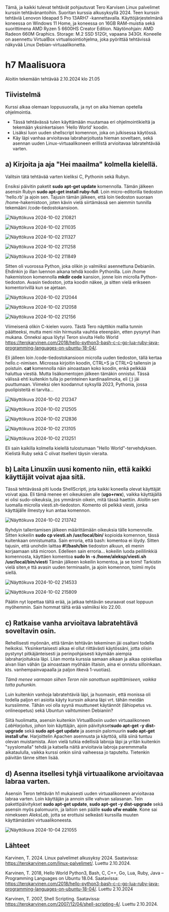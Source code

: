 Tämä, ja kaikki tulevat tehtävät pohjautuvat Tero Karvisen Linux palvelimet kurssin tehtävänantoihin. Suoritan kurssia alkusyksyllä 2024. 
Teen kurssin tehtäviä Lenovon Ideapad 5 Pro 13ARH7 -kannettavalla. Käyttöjärjestelmänä koneessa on Windows 11 Home, ja koneessa on 16GB RAM-muistia
sekä suorittimena AMD Ryzen 5 6600HS Creator Edition. 
Näytönohjain: AMD Radeon 660M Graphics. Storage: M.2 SSD 512Gt, vapaana 343Gt.
Koneelle on asennettu VirtualBox virtualisointiohjelma, joka pyörittää tehtävissä näkyvää Linux Debian-virtuaalikonetta.

# h7 Maalisuora

Aloitin tekemään tehtävää 2.10.2024 klo 21.05

## Tiivistelmä

Kurssi alkaa olemaan loppusuoralla, ja nyt on aika hieman opetella ohjelmointia.
- Tässä tehtävässä tulen käyttämään muutamaa eri ohjelmointikieltä ja tekemään yksinkertaisen 'Hello World' koodin.
- Lisäksi luon uuden shellscript komennon, joka on julkisessa käytössä. 
- Käy läpi vanhaa arvioitavaa labraharjoitusta hieman soveltaen, sekä asennan uuden Linux-virtuaalikoneen erillistä arvioitavaa labratehtävää varten.

## a) Kirjoita ja aja "Hei maailma" kolmella kielellä.

Valitsin tätä tehtävää varten kieliksi C, Pythonin sekä Rubyn.

Ensiksi päivitin paketit **sudo apt-get update** komennolla. Tämän jälkeen asensin Rubyn **sudo apt-get install ruby-full**.
Loin micro-editorilla tiedoston 'hello.rb' ja ajoin sen. Tajusin tämän jälkeen, että loin tiedoston suoraan /home-hakemistoon, joten kävin vielä siirtämässä sen aiemmin 
tunnilla tekemääni /code-tiedostokansioon.

![Näyttökuva 2024-10-02 210821](https://github.com/user-attachments/assets/04ca1b99-5f91-4903-9173-df198995130c)

![Näyttökuva 2024-10-02 211035](https://github.com/user-attachments/assets/7f8e4856-9b28-49f4-b7a6-b6cef19e55f9)

![Näyttökuva 2024-10-02 211327](https://github.com/user-attachments/assets/9ec26dd8-14f7-4bd6-820e-8bf426dde98e)

![Näyttökuva 2024-10-02 211258](https://github.com/user-attachments/assets/8146c0ce-01b7-4050-aa37-bb4ffe4df1f7)

![Näyttökuva 2024-10-02 211849](https://github.com/user-attachments/assets/702baab0-5b6c-430b-9ccd-ef68f4804cfa)

Sitten oli vuorossa Python, joka olikin jo valmiiksi asennettuna Debianiin.
Ehdinkin jo illan luennon aikana tehdä koodin Pythonilla. Loin /home hakemistoon komennolla **mkdir code** kansion, jonne loin microlla Python-tiedoston.
Avasin tiedoston, jotta koodin näkee, ja sitten vielä erikseen komentorivillä kun se ajetaan.

![Näyttökuva 2024-10-02 212044](https://github.com/user-attachments/assets/96e94551-882b-44a3-8bd9-31d8e5574ff9)

![Näyttökuva 2024-10-02 212058](https://github.com/user-attachments/assets/7f6a63a1-ca87-4f75-afa3-6ab91de690a7)

![Näyttökuva 2024-10-02 212156](https://github.com/user-attachments/assets/7dd62654-5118-49ae-85b8-5c8bd1d90e32)

Viimeisenä olikin C-kielen vuoro. Tästä Tero näyttikin mallia tunnin päätteeksi, mutta meni niin hirmusita vauhtia eteenpäin, etten pysynyt ihan mukana.
Onneksi apua löytyi Teron sivulta Hello World https://terokarvinen.com/2018/hello-python3-bash-c-c-go-lua-ruby-java-programming-languages-on-ubuntu-18-04/.

Eli jälleen loin /code-tiedostokansioon microlla uuden tiedoston, tällä kertaa hello.c-nimisen.
Microssa kirjoitin koodin, CTRL+S ja CTRL+Q tallensin ja poistuin.
**cat** komennolla näin ainoastaan koko koodin, enkä pelkkää haluttua viestiä. Mutta lisäkomentojen jälkeen tämäkin onnistui. Tässä välissä ehti
kuitenkin tulla jo perinteinen kardinaalimoka, eli (;) jäi puuttumaan. Viimeksi olen koodannut syksyllä 2023, Pythonia, jossa puolipisteitä ei tarvita...

![Näyttökuva 2024-10-02 212347](https://github.com/user-attachments/assets/d46fad96-0b0c-4649-955d-afae57c472ee)

![Näyttökuva 2024-10-02 212505](https://github.com/user-attachments/assets/cb21e28f-a373-489a-b9ca-596af6a330d1)

![Näyttökuva 2024-10-02 212836](https://github.com/user-attachments/assets/678bdd1d-8db7-4518-aee2-1c04c1be9080)

![Näyttökuva 2024-10-02 213105](https://github.com/user-attachments/assets/d765eed6-ef2f-40bf-b363-a2fe4a39943c)

![Näyttökuva 2024-10-02 213251](https://github.com/user-attachments/assets/0dcd335b-9cdc-4682-b91c-495084ce371e)

Eli sain kaikilla kolmella kielellä tulostumaan "Hello World"-tervehdyksen. Kielistä Ruby sekä C olivat itselleni täysin vieraita.

## b)  Laita Linuxiin uusi komento niin, että kaikki käyttäjät voivat ajaa sitä.

Tässä tehtävässä piti luoda ShellScripti, jota kaikki koneella olevat käyttäjät voivat ajaa. Eli tämä menee eri oikeuksien alle (**ugo+rwx**), vaikka käyttäjällä ei olisi sudo-oikeuksia, jos ymmärsin oikein, mitä tässä haettiin.
Aloitin sen luomalla microlla viesti.sh-tiedoston. Komento oli pelkkä viesti, jonka käyttäjälle ilmestyy kun antaa komennon.

![Näyttökuva 2024-10-02 213742](https://github.com/user-attachments/assets/f3e9ab7a-b349-46bc-a3d5-ed8613e4b301)

Ryhdyin tallentamisen jälkeen määrittämään oikeuksia tälle komennolle. Sitten kokeilin **sudo cp viesti.sh /usr/local/bin/** kopioida komennon, tässä kuitenkaan onnistumatta.
Sain erroria, että bash: komentoa ei löydy. Sitten tajusin, että unohdin laittaa **#!/bash/bin** tiedoston alkuun, eli menin korjaamaan sitä microon.
Edelleen sain erroria... kokeilin luoda peililinkkiä komennosta, käyttäen komentoa **sudo ln -s /home/aleksp/viesti.sh /usr/local/bin/viesti**
Tämän jälkeen kokeilin komentoa, ja se toimi! Tarkistin vielä siten,e ttä avasin uuden terminaalin, ja ajoin komennon, toimii myös siellä.

![Näyttökuva 2024-10-02 214533](https://github.com/user-attachments/assets/c8ffb144-d7d8-4fa8-9721-6dceb9275ec6)

![Näyttökuva 2024-10-02 215809](https://github.com/user-attachments/assets/f4a5540c-8428-4c71-9f1d-cbf968dc0e54)

Päätin nyt lopettaa tältä erää, ja jatkaa tehtävän seuraavat osat loppuun myöhemmin. Sain hommat tältä erää valmiiksi klo 22.00.

## c) Ratkaise vanha arvioitava labratehtävä soveltavin osin.

Rehellisesti myönnän, että tämän tehtävän tekeminen jäi osaltani todella heikoksi. Yksinkertaisesti aikaa ei ollut riittävästi käytössäni, jotta olisin pystynyt pitkäjänteisesti ja perinpohjaisesti käymään aiempia labraharjoituksia läpi. Liian monta kurssia samaan aikaan ja aikaa opiskellaa aivan liian vähän (ja ainoastaan myöhään iltaisin, aina ei onnistu silloinkaan. kts. vanhempainvapaalla ja paljon itkevä 1-vuotias). 

*Tämä menee varmaan siihen Teron niin sanottuun sepittämiseen, vaikka totta puhunkin.* 

Luin kuitenkin vanhoja labratehtäviä läpi, ja huomasin, että monissa oli todella paljon eri asioita käyty kurssin aikana läpi vrt. tähän meidän kurssiimme. Tähän voi olla syynä muuttuneet käytännöt (lähiopetus vs. onlineopetus) sekä Ubuntun vaihtuminen Debianiin?

Siitä huolimatta, asensin kuitenkin VirtualBoxiin uuden virtuaalikoneen *LabHarjoitus*, johon loin käyttäjän, ajoin päivitykset**sudo apt-get -y dist-upgrade** sekä **sudo apt-get update** ja asensin palomuurin **sudo apt-get install ufw**. Harjoittelin Apachen asennusta ja käyttöä, sillä siinä tuntuu olevan muistamista. Aion vielä tutkia edellisiä labroja läpi ja yritän kuitenkin "syyslomalla" tehdä ja katsella näitä arvioitavia labroja paremmmalla aikataululla, vaikka kurssi onkin siinä vaiheessa jo taputeltu. Tietenkin päivitän tänne sitten lisää.

## d) Asenna itsellesi tyhjä virtuaalikone arvioitavaa labraa varten. 

Asensin Teron tehtävän h1 mukaisesti uuden virtuaalikoneen arvioitavaa labraa varten. Loin käyttäjän ja annoin sille vahvan salasanan. Tein pakettipäivitykset **sudo apt-get update**, **sudo apt-get -y dist-upgrade** sekä asensin myös palomuurin, ja laitoin sen päälle **sudo ufw enable**. Kone sai nimekseen *AleksLab*, jotta se erottuisi selkeästi kurssilla muuten käyttämästäni virtuaalikoneesta.

![Näyttökuva 2024-10-04 221055](https://github.com/user-attachments/assets/6b178401-febe-456f-9bdf-3953a3ecdbb8)


## Lähteet

Karvinen, T. 2024. Linux palvelimet alkusyksy 2024. Saatavissa: https://terokarvinen.com/linux-palvelimet/. Luettu 2.10.2024.

Karvinen, T. 2018, Hello World Python3, Bash, C, C++, Go, Lua, Ruby, Java – Programming Languages on Ubuntu 18.04. Saatavissa: 
https://terokarvinen.com/2018/hello-python3-bash-c-c-go-lua-ruby-java-programming-languages-on-ubuntu-18-04/. Luettu 2.10.2024

Karvinen, T. 2007, Shell Scripting. Saatavissa: https://terokarvinen.com/2007/12/04/shell-scripting-4/. Luettu 2.10.2024.
